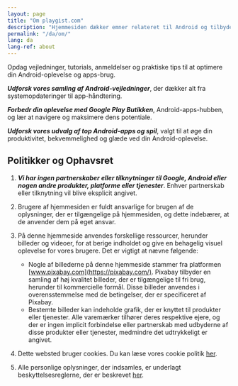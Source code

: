 ```yaml
---
layout: page
title: "Om playgist.com"
description: "Hjemmesiden dækker emner relateret til Android og tilbyder guider, artikler og toplister med apps af interesse for besøgende."
permalink: "/da/om/"
lang: da
lang-ref: about
---
```


Opdag vejledninger, tutorials, anmeldelser og praktiske tips til at optimere din Android-oplevelse og apps-brug.

***Udforsk vores samling af Android-vejledninger***, der dækker alt fra systemopdateringer til app-håndtering.

***Forbedr din oplevelse med Google Play Butikken***, Android-apps-hubben, og lær at navigere og maksimere dens potentiale.

***Udforsk vores udvalg af top Android-apps og spil***, valgt til at øge din produktivitet, bekvemmelighed og glæde ved din Android-oplevelse.

## Politikker og Ophavsret

1. ***Vi har ingen partnerskaber eller tilknytninger til Google, Android eller nogen andre produkter, platforme eller tjenester***. Enhver partnerskab eller tilknytning vil blive eksplicit angivet.

2. Brugere af hjemmesiden er fuldt ansvarlige for brugen af de oplysninger, der er tilgængelige på hjemmesiden, og dette indebærer, at de anvender dem på eget ansvar.

3. På denne hjemmeside anvendes forskellige ressourcer, herunder billeder og videoer, for at berige indholdet og give en behagelig visuel oplevelse for vores brugere. Det er vigtigt at nævne følgende:
    - Nogle af billederne på denne hjemmeside stammer fra platformen [www.pixabay.com](https://pixabay.com/). Pixabay tilbyder en samling af høj kvalitet billeder, der er tilgængelige til fri brug, herunder til kommercielle formål. Disse billeder anvendes i overensstemmelse med de betingelser, der er specificeret af Pixabay.
    - Bestemte billeder kan indeholde grafik, der er knyttet til produkter eller tjenester. Alle varemærker tilhører deres respektive ejere, og der er ingen implicit forbindelse eller partnerskab med udbyderne af disse produkter eller tjenester, medmindre det udtrykkeligt er angivet.

4. Dette websted bruger cookies. Du kan læse vores cookie politik [her]({{site.baseurl}}{{site.t[page.lang].cookiePolicyPage.url}}).

5. Alle personlige oplysninger, der indsamles, er underlagt beskyttelsesreglerne, der er beskrevet [her]({{site.baseurl}}{{site.t[page.lang].privacyPolicyPage.url}}).
